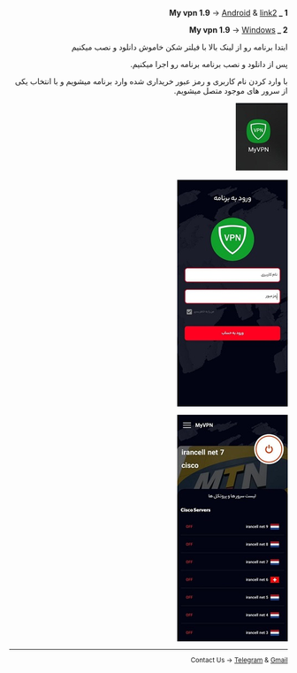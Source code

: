 
<html dir="rtl" lang="fa-IR">
<head>
 <meta charset="utf-8">
</head>

 **1 _ My vpn 1.9** → [Android](https://uplnk.com/f/134a0565/my_vpn_1.9.0.apk) & [link2](https://www.mediafire.com/file/tkjuj75v8gh8s5q/MY+VPN+1.9.0.apk/file)

 **2 _ My vpn 1.9** → [Windows](http://uplnk.com/f/f99ba404/my_vpn.windows.zip)

ابتدا برنامه رو از لینک بالا با فیلتر شکن خاموش دانلود و نصب میکنیم

پس از دانلود و نصب برنامه برنامه رو اجرا میکنیم.

با وارد کردن نام کاربری و رمز عبور خریداری شده وارد برنامه میشویم و با انتخاب یکی از سرور های موجود متصل میشویم.

![alt text](myvpn/my1.jpg "Title")<small>

![alt text](myvpn/my2.jpg "Title")

![alt text](myvpn/my3.jpg "Title")


________________________________________

Contact Us → [Telegram](http://t.me/fastfixgsm) & [Gmail](mailto:gfix4600@gmail.com)   

</html>

